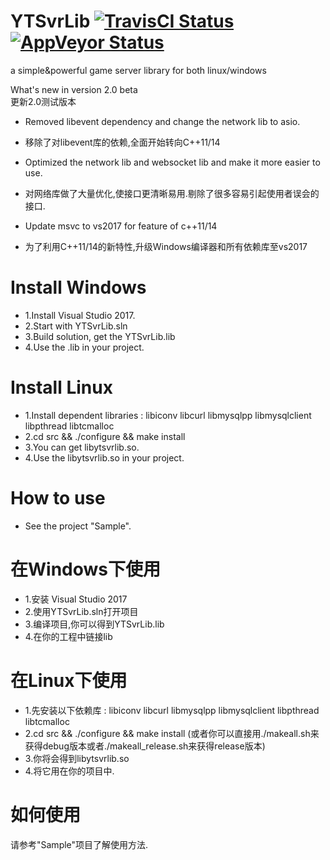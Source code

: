 # YTSvrLib [![TravisCI Status](https://travis-ci.org/sherry0319/YTSvrLib.svg?branch=master)](https://travis-ci.org/sherry0319/YTSvrLib)  [![AppVeyor Status](https://ci.appveyor.com/api/projects/status/github/sherry0319/ytsvrlib?branch=master&svg=true)](https://ci.appveyor.com/project/sherry0319/ytsvrlib)
a simple&powerful game server library for both linux/windows

What's new in version 2.0 beta  
更新2.0测试版本  
- Removed libevent dependency and change the network lib to asio.
- 移除了对libevent库的依赖,全面开始转向C++11/14  

- Optimized the network lib and websocket lib and make it more easier to use.
- 对网络库做了大量优化,使接口更清晰易用.剔除了很多容易引起使用者误会的接口.  

- Update msvc to vs2017 for feature of c++11/14
- 为了利用C++11/14的新特性,升级Windows编译器和所有依赖库至vs2017  

# Install Windows
- 1.Install Visual Studio 2017.  
- 2.Start with YTSvrLib.sln  
- 3.Build solution, get the YTSvrLib.lib  
- 4.Use the .lib in your project.  

# Install Linux
- 1.Install dependent libraries : libiconv libcurl libmysqlpp libmysqlclient libpthread libtcmalloc  
- 2.cd src && ./configure && make install  
- 3.You can get libytsvrlib.so.  
- 4.Use the libytsvrlib.so in your project.  

# How to use
- See the project "Sample".


# 在Windows下使用
- 1.安装 Visual Studio 2017  
- 2.使用YTSvrLib.sln打开项目  
- 3.编译项目,你可以得到YTSvrLib.lib  
- 4.在你的工程中链接lib  

# 在Linux下使用
- 1.先安装以下依赖库 : libiconv libcurl libmysqlpp libmysqlclient libpthread libtcmalloc  
- 2.cd src && ./configure && make install (或者你可以直接用./makeall.sh来获得debug版本或者./makeall_release.sh来获得release版本)  
- 3.你将会得到libytsvrlib.so  
- 4.将它用在你的项目中.  

# 如何使用
请参考"Sample"项目了解使用方法.